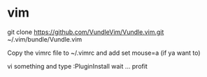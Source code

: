 # vim
git clone https://github.com/VundleVim/Vundle.vim.git ~/.vim/bundle/Vundle.vim

Copy the vimrc file to ~/.vimrc and add set mouse=a (if ya want to)

vi something and type :PluginInstall
wait ...
profit
